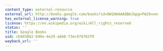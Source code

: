 ```yaml
---
content_type: external-resource
external_url: http://books.google.com/books?id=8W1HAAAAQBAJ&pg=PA29=onepage
has_external_license_warning: true
license: https://en.wikipedia.org/wiki/All_rights_reserved
status: ''
title: Google Books
uid: cb9d3682-b99e-4e29-a6b0-f3ec974763f9
wayback_url: ''
---
```


